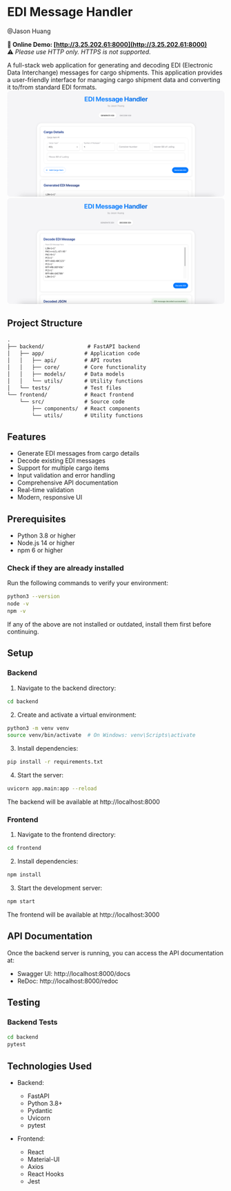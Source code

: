 # EDI Message Handler

@Jason Huang

**🔗 Online Demo: [http://3.25.202.61:8000](http://3.25.202.61:8000)**  
⚠️ *Please use HTTP only. HTTPS is not supported.*

A full-stack web application for generating and decoding EDI (Electronic Data Interchange) messages for cargo shipments.
This application provides a user-friendly interface for managing cargo shipment data and converting it to/from standard
EDI formats.
![img.png](page1.png)
![img_1.png](page2.png)

## Project Structure

```
.
├── backend/              # FastAPI backend
│   ├── app/             # Application code
│   │   ├── api/         # API routes
│   │   ├── core/        # Core functionality
│   │   ├── models/      # Data models
│   │   └── utils/       # Utility functions
│   └── tests/           # Test files
└── frontend/            # React frontend
    └── src/             # Source code
        ├── components/  # React components
        └── utils/       # Utility functions
```

## Features

- Generate EDI messages from cargo details
- Decode existing EDI messages
- Support for multiple cargo items
- Input validation and error handling
- Comprehensive API documentation
- Real-time validation
- Modern, responsive UI

## Prerequisites

- Python 3.8 or higher
- Node.js 14 or higher
- npm 6 or higher

### Check if they are already installed

Run the following commands to verify your environment:

```bash
python3 --version
node -v
npm -v
```

If any of the above are not installed or outdated, install them first before continuing.

## Setup

### Backend

1. Navigate to the backend directory:

```bash
cd backend
```

2. Create and activate a virtual environment:

```bash
python3 -m venv venv
source venv/bin/activate  # On Windows: venv\Scripts\activate
```

3. Install dependencies:

```bash
pip install -r requirements.txt
```

4. Start the server:

```bash
uvicorn app.main:app --reload
```

The backend will be available at http://localhost:8000

### Frontend

1. Navigate to the frontend directory:

```bash
cd frontend
```

2. Install dependencies:

```bash
npm install
```

3. Start the development server:

```bash
npm start
```

The frontend will be available at http://localhost:3000

## API Documentation

Once the backend server is running, you can access the API documentation at:

- Swagger UI: http://localhost:8000/docs
- ReDoc: http://localhost:8000/redoc

## Testing

### Backend Tests

```bash
cd backend
pytest
```

## Technologies Used

- Backend:
    - FastAPI
    - Python 3.8+
    - Pydantic
    - Uvicorn
    - pytest

- Frontend:
    - React
    - Material-UI
    - Axios
    - React Hooks
    - Jest
